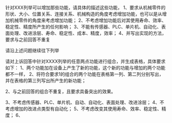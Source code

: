 针对XXX列举可以增加那些功能，请具体的描述这些功能，
1、要求从机械零件的形状、大小、位置关系、连接关系、机械构造的角度考虑增加功能，也可以是从增加机械零件的角度来考虑增加功能；
2、不考虑增加功能后对其使用寿命、效率、稳定性、精度所产生的任何影响；
3、不能有传感器、PLC、单片机、自动化、表面处理、改进涂层、寿命、稳定性、成本、精度，效率；
4、并写出实现的方法，要求与之前回答不重复


请沿上述问题继续往下列举



请对上诉回答中针对XXXX列举的任意两点功能进行组合，并生成表格，具体要求如下：
1、两个功能加在设备上产生了新的功能，这个新的功能与增加的两个功能都不一样，
2、将符合要求1的组合的两个功能在表格第一列、第二列分别写出，并在表格的第三列写出所产生的新功能；


2、与之前回答的组合不重复，且要求具备突出的效果。



3、不考虑传感器、PLC、单片机、自动、自动化、表面处理、改进涂层；
4、不考虑增加的改进点类型有自动化；
5、不考虑改变其使用寿命、效率、稳定性、精度；
6、